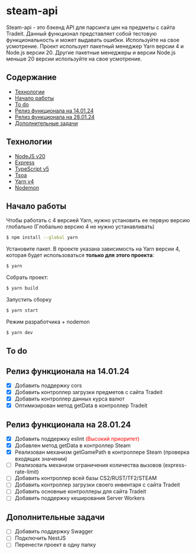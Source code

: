 # steam-api


Steam-api - это бэкенд API для парсинга цен на предметы с сайта Tradeit.
Данный функционал представляет собой тестовую функциональность и может выдавать ошибки. Используйте на свое усмотрение.
Проект использует пакетный менеджер Yarn версии 4 и Node.js версии 20.
Другие пакетные менеджеры и версии Node.js меньше 20 версии используйте на свое усмотрение.

## Содержание
- [Технологии](#технологии)
- [Начало работы](#начало-работы)
- [To do](#to-do)
- [Релиз функционала на 14.01.24](#релиз-функционала-на-140124)
- [Релиз функционала на 28.01.24](#релиз-функционала-на-280124)
- [Дополнительные задачи](#дополнительные-задачи)

## Технологии
- [NodeJS v20](https://nodejs.org/)
- [Express](https://expressjs.com/)
- [TypeScript v5](https://www.typescriptlang.org/)
- [Tsoa](https://github.com/lukeautry/tsoa)
- [Yarn v4](https://yarnpkg.com/blog/release/4.0)
- [Nodemon](https://nodemon.io/)


## Начало работы
Чтобы работать с 4 версией Yarn, нужно установить ее первую версию глобально (Глобально версию 4 не нужно устанавливать)
```sh
$ npm install --global yarn
```

Установите пакет. В проекте указана зависимость на Yarn версии 4, которая будет использоваться **только для этого проекта**:
```sh
$ yarn
```

Собрать проект:
```sh
$ yarn build
```

Запустить сборку
```sh
$ yarn start
```

Режим разработчика + nodemon
```sh
$ yarn dev
```

## To do

## Релиз функционала на 14.01.24
- [x] Добавить поддержку cors
- [x] Добавить контроллер загрузки предметов с сайта Tradeit
- [x] Добавить контроллер данных курса валют
- [x] Оптимизирован метод getData в контроллер Tradeit

## Релиз функционала на 28.01.24
- [x] Добавить поддержку eslint <span style="color: red">(Высокий приоритет)</span>
- [x] Добавлен метод getData в контроллер Steam
- [x] Реализован механизм getGamePath в контроллере Steam (проверка входящих значении)
- [ ] Реализовать механизм ограничения количества вызовов (express-rate-limit)
- [ ] Добавить контроллер всей базы CS2/RUST/TF2/STEAM
- [ ] Добавить контроллер загрузки своего инвентаря с сайта Tradeit
- [ ] Добавить основные контроллеры для сайта Tradeit
- [ ] Добавить поддержку кеширования Server Workers

## Дополнительные задачи
- [ ] Добавить поддержку Swagger
- [ ] Подключить NestJS
- [ ] Перенести проект в одну папку
